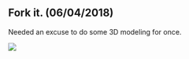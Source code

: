 ## Fork it. (06/04/2018)

Needed an excuse to do some 3D modeling for once.

![](https://github.com/Blokatt/ProcessingStuff/blob/master/ForkIt/forkit.gif)
